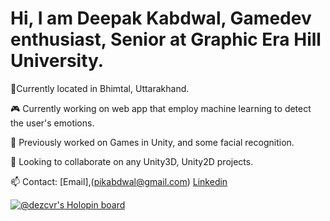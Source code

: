 # Hi, I am Deepak Kabdwal, Gamedev enthusiast, Senior at Graphic Era Hill University. 

📍Currently located in Bhimtal, Uttarakhand.


🎮 Currently working on web app that employ machine learning to detect the user's emotions.


🌊 Previously worked on Games in Unity, and some facial recognition.

👯 Looking to collaborate on any Unity3D, Unity2D projects.

📫 Contact:  [Email],(pikabdwal@gmail.com)
           [Linkedin](https://www.linkedin.com/in/deepak-dezcvr-kabdwal/)


[![@dezcvr's Holopin board](https://holopin.me/dezcvr)](https://holopin.io/@dezcvr)


